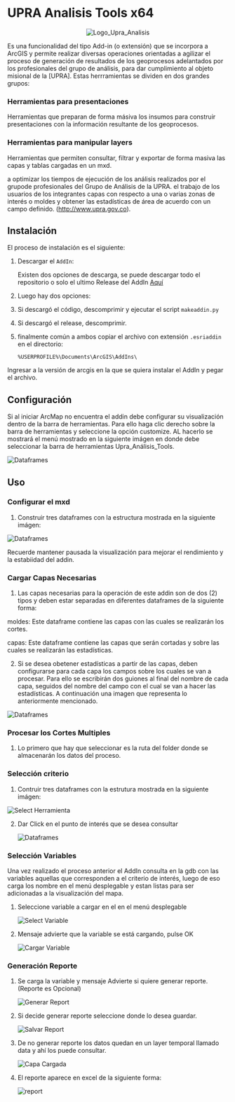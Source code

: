 # UPRA Analisis Tools x64

<span style="display:block;text-align:center">![Logo_Upra_Analisis](/Images/Logo_Upra_Analisis_Tools.png)</span>

Es una funcionalidad del tipo Add-in (o extensión) que se incorpora a ArcGIS y permite realizar diversas operaciones orientadas a agilizar el proceso de generación de resultados de los geoprocesos adelantados por los profesionales del grupo de análisis, para dar cumplimiento al objeto misional de la [UPRA]. Estas herrramientas se dividen en dos grandes grupos: 
### Herramientas para presentaciones
Herramientas que preparan de forma másiva los insumos para construir presentaciones con la información resultante de los geoprocesos.
### Herramientas para manipular layers 
Herramientas que permiten consultar, filtrar y exportar de forma masiva las capas y tablas cargadas en un mxd.





a optimizar los tiempos de ejecución de los análisis realizados por el grupode profesionales del Grupo de Análisis de la UPRA. el trabajo de los usuarios de los integrantes    capas con respecto a una o varias zonas de interés o moldes y obtener las estadísticas de área de acuerdo con un campo definido. (http://www.upra.gov.co).


## Instalación

El proceso de instalación es el siguiente:

1. Descargar el `AddIn`:

    Existen dos opciones de descarga, se puede descargar todo el repositorio o solo el ultimo Release del AddIn [Aquí](https://github.com/UpraAnalisis/MultiCortes/releases/latest)

2. Luego hay dos opciones:

3. Si descargó el código, descomprimir y ejecutar el script `makeaddin.py`

4. Si descargó el release, descomprimir. 

5. finalmente común a ambos copiar el archivo con extensión `.esriaddin` en el directorio:

    ```directorio Arcgis
    %USERPROFILE%\Documents\ArcGIS\AddIns\
    ``` 

Ingresar a la versión de arcgis en la que se quiera instalar el AddIn y pegar el archivo.

## Configuración

Si al iniciar ArcMap no encuentra el addin debe configurar su visualización dentro de la barra de herramientas. Para ello haga clic derecho sobre la barra de herramientas y seleccione la opción customize. AL hacerlo se mostrará el menú mostrado en la siguiente imágen en donde debe seleccionar la barra de herramientas Upra_Análisis_Tools.

![Dataframes](/img/activar_menu.png)

## Uso
### Configurar el mxd
1. Construir tres dataframes con la estructura mostrada en la siguiente imágen:

![Dataframes](/img/dataframes.PNG)
 
Recuerde mantener pausada la visualización para mejorar el rendimiento y la estabiidad del addin.

### Cargar Capas Necesarias

1. Las capas necesarias para la operación de este addin son de dos (2) tipos y deben estar separadas en diferentes dataframes de la siguiente forma: 

moldes: Este dataframe contiene las capas con las cuales se realizarán los cortes.

capas: Este dataframe contiene las capas que serán cortadas y sobre las cuales se realizarán las estadísticas.

2. Si se desea obetener estadísticas a partir de las capas, deben configurarse para cada capa los campos sobre los cuales se van a procesar. Para ello se escribirán dos guiones al final del nombre de cada capa, seguidos del nombre del campo con el cual se van a hacer las estadísticas. A continuación una imagen que representa lo anteriormente mencionado.

![Dataframes](/img/confi_nombres.png) 

### Procesar los Cortes Multiples

1. Lo primero que hay que seleccionar es la ruta del folder donde se almacenarán los datos del proceso.



### Selección criterio

1. Contruir tres dataframes con la estrutura mostrada en la siguiente imágen:

![Select Herramienta](/img/selherr.PNG)

2. Dar Click en el punto de interés que se desea consultar 

    ![Dataframes](/img/dataframes.PNG)

### Selección Variables

Una vez realizado el proceso anterior el AddIn consulta en la gdb con las variables aquellas que corresponden a el criterio de interés, luego de eso carga los nombre en el menú desplegable y estan listas para ser adicionadas a la visualización del mapa. 

1. Seleccione variable a cargar en el en el menú desplegable

    ![Select Variable](/img/seleccvar.png)

2. Mensaje advierte que la variable se está cargando, pulse OK

    ![Cargar Variable](/img/carvar.PNG)

### Generación Reporte

1. Se carga la variable y mensaje Advierte si quiere generar reporte. (Reporte es Opcional)

    ![Generar Report](/img/genrep.PNG)

2. Si decide generar reporte seleccione donde lo desea guardar.

    ![Salvar Report](/img/savrep.PNG)

3. De no generar reporte los datos quedan en un layer temporal llamado data y ahí los puede consultar. 

    ![Capa Cargada](/img/capcar.PNG)
    
4. El reporte aparece en excel de la siguiente forma: 

    ![report](/img/rep.PNG)
